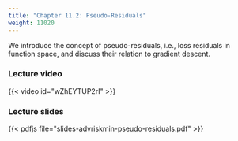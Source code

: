 ```yaml
---
title: "Chapter 11.2: Pseudo-Residuals"
weight: 11020
---
```

We introduce the concept of pseudo-residuals, i.e., loss residuals in function space, and discuss their relation to gradient descent.

<!--more-->

### Lecture video

{{< video id="wZhEYTUP2rI" >}}

### Lecture slides

{{< pdfjs file="slides-advriskmin-pseudo-residuals.pdf" >}}
